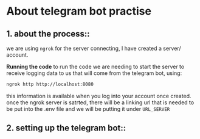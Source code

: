 # About telegram bot practise 

## 1. about the process:: 
we are using `ngrok` for the server connecting, I have created a server/ account. 

**Running the code** to run the code we are needing to start the server to receive logging data to us that will come from the telegram bot, using:
```bash
ngrok http http://localhost:8080
```
this information is available when you log into your account once created.
once the ngrok server is satrted, there will be a linking url that is needed to be put into the .env file and we will be putting it under `URL_SERVER`

## 2. setting up the telegram bot::
